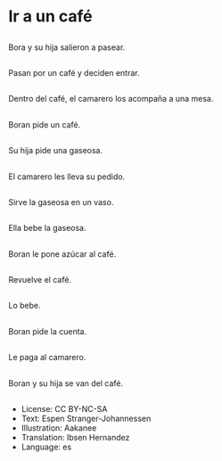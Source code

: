 # Ir a un café

##
Bora y su hija salieron a pasear.

##
Pasan por un café y deciden entrar.

##
Dentro del café, el camarero los acompaña a una mesa.

##
Boran pide un café.

##
Su hija pide una gaseosa.

##
El camarero les lleva su pedido.

##
Sirve la gaseosa en un vaso.

##
Ella bebe la gaseosa.

##
Boran le pone azúcar al café.

##
Revuelve el café.

##
Lo bebe.

##
Boran pide la cuenta.

##
Le paga al camarero.

##
Boran y su hija se van del café.

##
* License: CC BY-NC-SA
* Text: Espen Stranger-Johannessen
* Illustration: Aakanee
* Translation: Ibsen Hernandez
* Language: es
